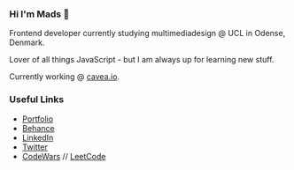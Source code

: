 ### Hi I'm Mads 👋
Frontend developer currently studying multimediadesign @ UCL in Odense, Denmark. 

Lover of all things JavaScript - but I am always up for learning new stuff.

Currently working @ [cavea.io](https://cavea.io).


### Useful Links
* [Portfolio](https://mhouge.dk/)
* [Behance](https://www.behance.net/MadsHougesen)
* [LinkedIn](https://www.linkedin.com/in/mads-hougesen-78733016a/)
* [Twitter](https://twitter.com/Mads_Hougesen)
* [CodeWars](https://www.codewars.com/users/Hougesen) // [LeetCode](https://leetcode.com/hougesen/)


<!--
**Hougesen/Hougesen** is a ✨ _special_ ✨ repository because its `README.md` (this file) appears on your GitHub profile.

Here are some ideas to get you started:

- 🔭 I’m currently working on ...
- 🌱 I’m currently learning ...
- 👯 I’m looking to collaborate on ...
- 🤔 I’m looking for help with ...
- 💬 Ask me about ...
- 📫 How to reach me: ...
- 😄 Pronouns: ...
- ⚡ Fun fact: ...
-->
